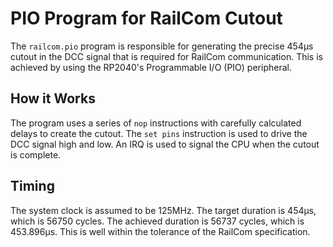 # PIO Program for RailCom Cutout

The `railcom.pio` program is responsible for generating the precise 454µs cutout in the DCC signal that is required for RailCom communication. This is achieved by using the RP2040's Programmable I/O (PIO) peripheral.

## How it Works

The program uses a series of `nop` instructions with carefully calculated delays to create the cutout. The `set pins` instruction is used to drive the DCC signal high and low. An IRQ is used to signal the CPU when the cutout is complete.

## Timing

The system clock is assumed to be 125MHz. The target duration is 454µs, which is 56750 cycles. The achieved duration is 56737 cycles, which is 453.896µs. This is well within the tolerance of the RailCom specification.

